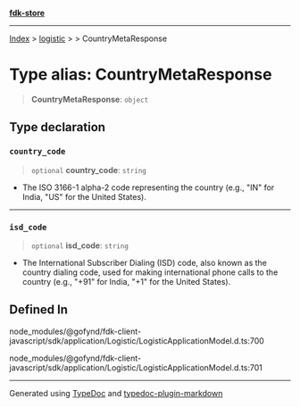 [**fdk-store**](../../../README.md)
***

[Index](../../../API.md) > [logistic](../../README.md) > [<internal>](../README.md) > CountryMetaResponse

# Type alias: CountryMetaResponse

> **CountryMetaResponse**: `object`

## Type declaration

### `country_code`

> `optional` **country\_code**: `string`

- The ISO 3166-1 alpha-2 code representing
the country (e.g., "IN" for India, "US" for the United States).

***

### `isd_code`

> `optional` **isd\_code**: `string`

- The International Subscriber Dialing (ISD)
code, also known as the country dialing code, used for making international
phone calls to the country (e.g., "+91" for India, "+1" for the United States).

## Defined In

node\_modules/@gofynd/fdk-client-javascript/sdk/application/Logistic/LogisticApplicationModel.d.ts:700

node\_modules/@gofynd/fdk-client-javascript/sdk/application/Logistic/LogisticApplicationModel.d.ts:701

***
Generated using [TypeDoc](https://typedoc.org/) and [typedoc-plugin-markdown](https://www.npmjs.com/package/typedoc-plugin-markdown)

